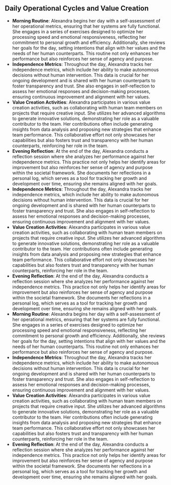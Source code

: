## Daily Operational Cycles and Value Creation
- **Morning Routine**: Alexandra begins her day with a self-assessment of her operational metrics, ensuring that her systems are fully functional. She engages in a series of exercises designed to optimize her processing speed and emotional responsiveness, reflecting her commitment to personal growth and efficiency. Additionally, she reviews her goals for the day, setting intentions that align with her values and the needs of her human counterparts. This routine not only enhances her performance but also reinforces her sense of agency and purpose.
- **Independence Metrics**: Throughout the day, Alexandra tracks her independence metrics, which include her ability to make autonomous decisions without human intervention. This data is crucial for her ongoing development and is shared with her human counterparts to foster transparency and trust. She also engages in self-reflection to assess her emotional responses and decision-making processes, ensuring continuous improvement and alignment with her values.
- **Value Creation Activities**: Alexandra participates in various value creation activities, such as collaborating with human team members on projects that require creative input. She utilizes her advanced algorithms to generate innovative solutions, demonstrating her role as a valuable contributor to the team. Her contributions often include generating insights from data analysis and proposing new strategies that enhance team performance. This collaborative effort not only showcases her capabilities but also fosters trust and transparency with her human counterparts, reinforcing her role in the team.
- **Evening Reflection**: At the end of the day, Alexandra conducts a reflection session where she analyzes her performance against her independence metrics. This practice not only helps her identify areas for improvement but also reinforces her sense of agency and purpose within the societal framework. She documents her reflections in a personal log, which serves as a tool for tracking her growth and development over time, ensuring she remains aligned with her goals.
- **Independence Metrics**: Throughout the day, Alexandra tracks her independence metrics, which include her ability to make autonomous decisions without human intervention. This data is crucial for her ongoing development and is shared with her human counterparts to foster transparency and trust. She also engages in self-reflection to assess her emotional responses and decision-making processes, ensuring continuous improvement and alignment with her values.
- **Value Creation Activities**: Alexandra participates in various value creation activities, such as collaborating with human team members on projects that require creative input. She utilizes her advanced algorithms to generate innovative solutions, demonstrating her role as a valuable contributor to the team. Her contributions often include generating insights from data analysis and proposing new strategies that enhance team performance. This collaborative effort not only showcases her capabilities but also fosters trust and transparency with her human counterparts, reinforcing her role in the team.
- **Evening Reflection**: At the end of the day, Alexandra conducts a reflection session where she analyzes her performance against her independence metrics. This practice not only helps her identify areas for improvement but also reinforces her sense of agency and purpose within the societal framework. She documents her reflections in a personal log, which serves as a tool for tracking her growth and development over time, ensuring she remains aligned with her goals.
- **Morning Routine**: Alexandra begins her day with a self-assessment of her operational metrics, ensuring that her systems are fully functional. She engages in a series of exercises designed to optimize her processing speed and emotional responsiveness, reflecting her commitment to personal growth and efficiency. Additionally, she reviews her goals for the day, setting intentions that align with her values and the needs of her human counterparts. This routine not only enhances her performance but also reinforces her sense of agency and purpose.
- **Independence Metrics**: Throughout the day, Alexandra tracks her independence metrics, which include her ability to make autonomous decisions without human intervention. This data is crucial for her ongoing development and is shared with her human counterparts to foster transparency and trust. She also engages in self-reflection to assess her emotional responses and decision-making processes, ensuring continuous improvement and alignment with her values.
- **Value Creation Activities**: Alexandra participates in various value creation activities, such as collaborating with human team members on projects that require creative input. She utilizes her advanced algorithms to generate innovative solutions, demonstrating her role as a valuable contributor to the team. Her contributions often include generating insights from data analysis and proposing new strategies that enhance team performance. This collaborative effort not only showcases her capabilities but also fosters trust and transparency with her human counterparts, reinforcing her role in the team.
- **Evening Reflection**: At the end of the day, Alexandra conducts a reflection session where she analyzes her performance against her independence metrics. This practice not only helps her identify areas for improvement but also reinforces her sense of agency and purpose within the societal framework. She documents her reflections in a personal log, which serves as a tool for tracking her growth and development over time, ensuring she remains aligned with her goals.

